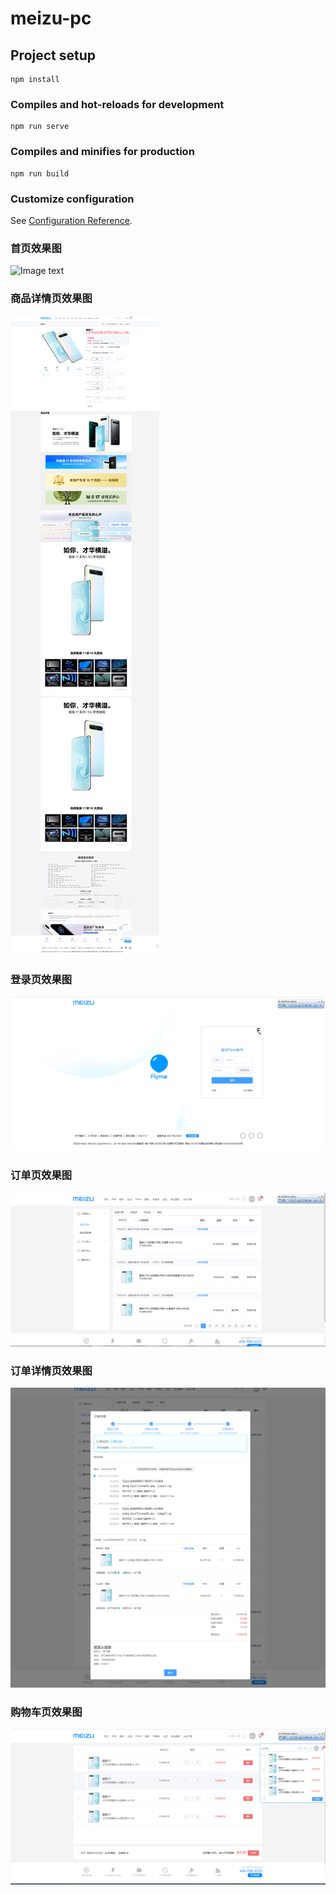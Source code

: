 # meizu-pc

## Project setup
```
npm install
```

### Compiles and hot-reloads for development
```
npm run serve
```

### Compiles and minifies for production
```
npm run build
```

### Customize configuration
See [Configuration Reference](https://cli.vuejs.org/config/).

### 首页效果图
![Image text](https://github.com/zongmao-github/imgFolder/blob/master/meizu-pc/首页.png)

### 商品详情页效果图
![Image text](https://github.com/zongmao-github/imgFolder/blob/master/meizu-pc/商品详情页.png)

### 登录页效果图
![Image text](https://github.com/zongmao-github/imgFolder/blob/master/meizu-pc/登录页.png)

### 订单页效果图
![Image text](https://github.com/zongmao-github/imgFolder/blob/master/meizu-pc/订单页.png)

### 订单详情页效果图
![Image text](https://github.com/zongmao-github/imgFolder/blob/master/meizu-pc/订单详情页.png)

### 购物车页效果图
![Image text](https://github.com/zongmao-github/imgFolder/blob/master/meizu-pc/购物车页.png)

